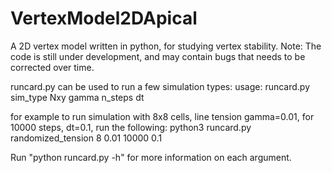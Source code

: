 # VertexModel2DApical
A 2D vertex model written in python, for studying vertex stability.
Note: The code is still under development, and may contain bugs that needs to be corrected over time.

runcard.py can be used to run a few simulation types: 
usage: runcard.py sim_type Nxy gamma n_steps dt

for example to run simulation with 8x8 cells, line tension gamma=0.01, for 10000 steps, dt=0.1, run the following:
python3 runcard.py randomized_tension 8 0.01 10000 0.1

Run "python runcard.py -h" for more information on each argument.
